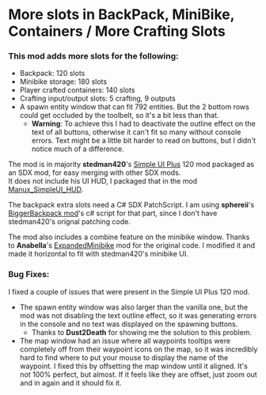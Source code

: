 <!--Read this in github to have all the visuals and formatting: https://github.com/manux32/7dtdSdxMods/tree/master/Manux_BiggerBackPackMiniBikeContainersCraftingSlots-->
# More slots in BackPack, MiniBike, Containers / More Crafting Slots

### This mod adds more slots for the following: 
- Backpack: 120 slots 
- Minibike storage: 180 slots
- Player crafted containers: 140 slots
- Crafting input/output slots: 5 crafting, 9 outputs
- A spawn entity window that can fit 792 entities. But the 2 bottom rows could get occluded by the toolbelt, so it's a bit less than that.
  - **Warning**: To achieve this I had to deactivate the outline effect on the text of all buttons, otherwise it can't fit so many without console errors. Text might be a little bit harder to read on buttons, but I didn't notice much of a difference.


The mod is in majority **stedman420**'s [Simple UI Plus](https://7daystodie.com/forums/showthread.php?67506-Simple-UI-Plus) 120 mod packaged as an SDX mod, for easy merging with other SDX mods.  
It does not include his UI HUD, I packaged that in the mod [Manux_SimpleUI_HUD](../Manux_SimpleUI_HUD).

The backpack extra slots need a C# SDX PatchScript. I am using **sphereii**'s [BiggerBackpack mod](https://github.com/7D2DSDX/Mods/tree/master/BiggerBackPack)'s c# script for that part, since I don't have stedman420's orignal patching code.

The mod also includes a combine feature on the minibike window. Thanks to **Anabella**'s [ExpandedMinibike](https://github.com/7D2DSDX/Mods/tree/master/ExpandedMinibike) mod for the original code. I modified it and made it horizontal to fit with stedman420's minibike UI.

### Bug Fixes:
I fixed a couple of issues that were present in the Simple UI Plus 120 mod.
- The spawn entity window was also larger than the vanilla one, but the mod was not disabling the text outline effect, so it was generating errors in the console and no text was displayed on the spawning buttons.
  - Thanks to **Dust2Death** for showing me the solution to this problem.
- The map window had an issue where all waypoints tooltips were completely off from their waypoint icons on the map, so it was incredibly hard to find where to put your mouse to display the name of the waypoint. I fixed this by offsetting the map window until it aligned. It's not 100% perfect, but almost. If it feels like they are offset, just zoom out and in again and it should fix it.




